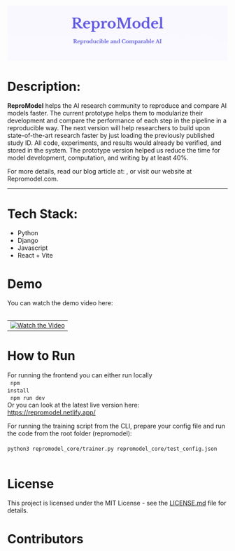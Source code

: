 ![Header Image](pic1)
# Description:

**ReproModel** helps the AI research community to reproduce and compare AI models faster. 
The current prototype helps them to modularize their development and compare the performance of each step in the pipeline in a reproducible way. 
The next version will help researchers to build upon state-of-the-art research faster by just loading the previously published study ID. All code, experiments, and results would already be verified, and stored in the system. The prototype version helped us reduce the time for model development, computation, and writing by at least 40%.  

For more details, read our blog article at: , or visit our website at Repromodel.com.

---

# Tech Stack: 
- Python
- Django
- Javascript
- React + Vite


# Demo

You can watch the demo video here: 
<br> <br>
<table>
  <tr> 
    <td align="center">
      <a href="https://www.youtube.com/watch?v=MQHZMEloUps">
        <img src="http://img.youtube.com/vi/MQHZMEloUps/0.jpg" alt="Watch the Video">
      </a>
    </td>
  </tr>
</table>

# How to Run
For running the frontend you can either run locally<br>
<code> npm install </code> <br>
<code> npm run dev </code> <br>
Or you can look at the latest live version here: <br>
https://repromodel.netlify.app/

For running the training script from the CLI, prepare your config file and run the code from the root folder (repromodel): <br>
<code> python3 repromodel_core/trainer.py repromodel_core/test_config.json </code> <br>

# License 

This project is licensed under the MIT License - see the [LICENSE.md](LICENSE.md) file for details.


# Contributors





